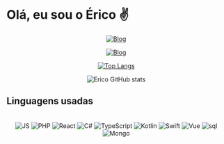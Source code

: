 # Olá, eu sou o Érico ✌️
<div align='center'>

<div align ='center' display='inline'>
        
[![Blog](https://img.shields.io/badge/Gmail-D14836?style=for-the-badge&logo=gmail&logoColor=white)](ericoaugustosstj@gmail.com)

[![Blog](https://img.shields.io/badge/LinkedIn-0077B5?style=for-the-badge&logo=linkedin&logoColor=white)](https://www.linkedin.com/in/%C3%A9rico-augusto/)

</div>

[![Top Langs](https://github-readme-stats.vercel.app/api/top-langs/?username=anuraghazra)](https://github.com/anuraghazra/github-readme-stats)

        
![Erico GitHub stats](https://github-readme-stats.vercel.app/api?username=Erico-AS&show_icons=true&theme=dark)

</div>
<h2>Linguagens usadas</h2>

<div style='display: inline_block' align='center'><br/>
        <img align='center' alt='JS' src='https://img.shields.io/badge/javascript-F7DF1E?style=for-the-badge&logo=javascript&logoColor=black&fontcolor=white'>
        <img align='center' alt='PHP' src='https://img.shields.io/badge/php-777BB4?style=for-the-badge&logo=php&logoColor=black'>
        <img align='center' alt='React' src='https://img.shields.io/badge/React-61DAFB?style=for-the-badge&logo=react&logoColor=black'>
        <img align='center' alt='C#' src='https://img.shields.io/badge/C%23-512BD4?style=for-the-badge&logo=c-sharp&logoColor=white'>
        <img align='center' alt='TypeScript' src='https://img.shields.io/badge/typecript-3178C6?style=for-the-badge&logo=swift&logoColor=white'>
        <img align='center' alt='Kotlin' src='https://img.shields.io/badge/kotlin-7F52FF?style=for-the-badge&logo=kotlin&logoColor=white'>
        <img align='center' alt='Swift' src='https://img.shields.io/badge/swift-F05138?style=for-the-badge&logo=swift&logoColor=white'>
        <img align='center' alt='Vue' src='https://img.shields.io/badge/vue-4FC08D?style=for-the-badge&logo=vuedotjs&logoColor=white'>
        <img align='center' alt='sql' src='https://img.shields.io/badge/MySQL-00000F?style=for-the-badge&logo=mysql&logoColor=white'>
        <img align='center' alt='Mongo' src='https://img.shields.io/badge/mongodb-47A248?style=for-the-badge&logo=mongodb&logoColor=white'>
</div>
